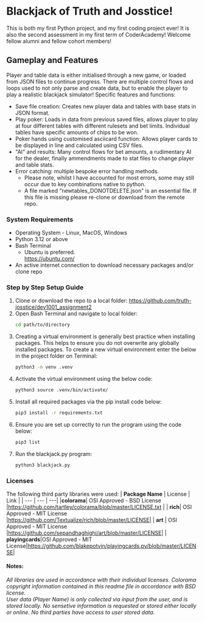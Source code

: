 # Blackjack of Truth and Josstice!
This is both my first Python project, and my first coding project ever! It is also the second assessment in my first term of CoderAcademy! Welcome fellow alumni and fellow cohort members! 

## Gameplay and Features
Player and table data is either initialised through a new game, or loaded from JSON files to continue progress. There are multiple control flows and loops used to not only parse and create data, but to enable the player to play a realistic blackjack simulator! 
Specific features and functions:
- Save file creation: Creates new player data and tables with base stats in JSON format. 
- Play poker: Loads in data from previous saved files, allows player to play at four different tables with different rulesets and bet limits. Individual tables have specific amounts of chips to be won.
- Poker hands using customised asciicard function: Allows player cards to be displayed in line and calculated using CSV files.
- "AI" and results: Many control flows for bet amounts, a rudimentary AI for the dealer, finally ammendments made to stat files to change player and table stats.
- Error catching: multiple bespoke error handling methods.
    - Please note, whilst I have accounted for most errors, some may still occur due to key combinations native to python.
    - A file marked "newtables_DONOTDELETE.json" is an essential file. If this file is missing please re-clone or download from the remote repo. 

### System Requirements
- Operating System - Linux, MacOS, Windows
- Python 3.12 or above
- Bash Terminal 
    - Ubuntu is preferred.  
    <https://ubuntu.com/>
- An active internet connection to download necessary packages and/or clone repo

### Step by Step Setup Guide
1. Clone or download the repo to a local folder: <https://github.com/truth-josstice/dev1001_assignment2>
2. Open Bash Terminal and navigate to local folder:
    ```bash
    cd path/to/directory
    ```
3. Creating a virtual environment is generally best practice when installing packages. This helps to ensure you do not overwrite any globally installed packages. To create a new virtual environment enter the below in the project folder on Terminal:
    ```bash
    python3 -m venv .venv
    ```
4. Activate the virtual environment using the below code:
    ```bash
    python3 source .venv/bin/activate/
    ```
5. Install all required packages via the pip install code below:
    ```bash
    pip3 install -r requirements.txt
    ```
6. Ensure you are set up correctly to run the program using the code below:
    ```bash
    pip3 list
    ```
7. Run the blackjack.py program:
    ```bash
    python3 blackjack.py
    ```

### Licenses
The following third party libraries were used:
| **Package Name** | License | Link |
| --- | --- | ---|
|**colorama**| OSI Approved - BSD License |<https://github.com/tartley/colorama/blob/master/LICENSE.txt> |
| **rich**| OSI Approved - MIT License |<https://github.com/Textualize/rich/blob/master/LICENSE>|
| **art** | OSI Approved - MIT License |<https://github.com/sepandhaghighi/art/blob/master/LICENSE>|
| **playingcards**|OSI Approved - MIT License|<https://github.com/blakepotvin/playingcards.py/blob/master/LICENSE>|

#### Notes:
*All libraries are used in accordance with their individual licenses. Colorama copyright information contained in this readme file in accordance with BSD license.*  
*User data (Player Name) is only collected via input from the user, and is stored locally. No sensetive information is requested or stored either locally or online. No third parties have access to user stored data.*

